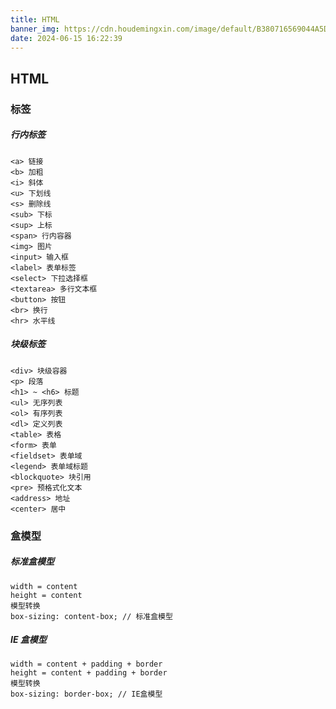 ```yaml
---
title: HTML
banner_img: https://cdn.houdemingxin.com/image/default/B380716569044A5DA885EAFA36EE4FAF-6-2.png
date: 2024-06-15 16:22:39
---
```


## HTML

### 标签

##### 行内标签

    <a> 链接
    <b> 加粗
    <i> 斜体
    <u> 下划线
    <s> 删除线
    <sub> 下标
    <sup> 上标
    <span> 行内容器
    <img> 图片
    <input> 输入框
    <label> 表单标签
    <select> 下拉选择框
    <textarea> 多行文本框
    <button> 按钮
    <br> 换行
    <hr> 水平线

##### 块级标签

    <div> 块级容器
    <p> 段落
    <h1> ~ <h6> 标题
    <ul> 无序列表
    <ol> 有序列表
    <dl> 定义列表
    <table> 表格
    <form> 表单
    <fieldset> 表单域
    <legend> 表单域标题
    <blockquote> 块引用
    <pre> 预格式化文本
    <address> 地址
    <center> 居中

### 盒模型

##### 标准盒模型

    width = content
    height = content
    模型转换
    box-sizing: content-box; // 标准盒模型

##### IE 盒模型

    width = content + padding + border
    height = content + padding + border
    模型转换
    box-sizing: border-box; // IE盒模型
